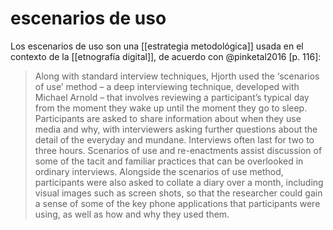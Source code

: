 # escenarios de uso
Los escenarios de uso son una [[estrategia metodológica]] usada en el contexto de la [[etnografía digital]], de acuerdo con @pinketal2016 [p. 116]:

>Along with standard interview techniques, Hjorth used the ‘scenarios of use’ method – a deep interviewing technique, developed with Michael Arnold – that involves reviewing a participant’s typical day from the moment they wake up until the moment they go to sleep. Participants are asked to share information about when they use media and why, with interviewers asking further questions about the detail of the everyday and mundane. Interviews often last for two to three hours. Scenarios of use and re-enactments assist discussion of some of the tacit and familiar practices that can be overlooked in ordinary interviews. Alongside the scenarios of use method, participants were also asked to collate a diary over a month, including visual images such as screen shots, so that the researcher could gain a sense of some of the key phone applications that participants were using, as well as how and why they used them.
